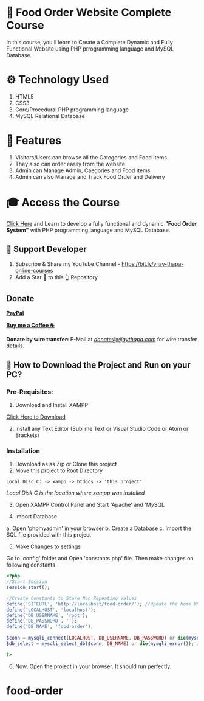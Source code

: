 # 🥘 Food Order Website Complete Course
In this course, you'll learn to Create a Complete Dynamic and Fully Functional Website using PHP prrogramming language and MySQL Database.


# ⚙️ Technology Used
1. HTML5
2. CSS3
3. Core/Procedural PHP programming language
4. MySQL Relational Database


# 🧰 Features
1. Visitors/Users can browse all the Categories and Food Items. 
2. They also can order easily from the website.
3. Admin can Manage Admin, Caegories and Food Items
4. Admin can also Manage and Track Food Order and Delivery


# 🎓 Access the Course
[Click Here](https://www.youtube.com/watch?v=ZBgTzx46B8s&list=PLBLPjjQlnVXXBheMQrkv3UROskC0K1ctW) and Learn to develop a fully functional and dynamic **"Food Order System"** with PHP programming language and MySQL Database.


## 👏 Support Developer
1. Subscribe & Share my YouTube Channel - https://bit.ly/vijay-thapa-online-courses
2. Add a Star 🌟  to this 👆 Repository



## Donate

**[PayPal](https://bit.ly/support-vijay-thapa)**

**[Buy me a Coffee  ☕️](https://www.buymeacoffee.com/vijaythapa)**

**Donate by wire transfer:** E-Mail at *donate@vijaythapa.com* for wire transfer details. 


## 📖  How to Download the Project and Run on your PC?

### Pre-Requisites:

1. Download and Install XAMPP

[Click Here to Download](https://www.apachefriends.org/index.html)

2. Install any Text Editor (Sublime Text or Visual Studio Code or Atom or Brackets)

### Installation

1. Download as as Zip or Clone this project
2. Move this project to Root Directory
```
Local Disc C: -> xampp -> htdocs -> 'this project'
```
*Local Disk C is the location where xampp was installed*

3. Open XAMPP Control Panel and Start 'Apache' and 'MySQL'

4. Import Database

a. Open 'phpmyadmin' in your browser
b. Create a Database
c. Import the SQL file provided with this project

5. Make Changes to settings

Go to 'config' folder and Open 'constants.php' file. Then make changes on following constants
```php
<?php 
//Start Session
session_start();

//Create Constants to Store Non Repeating Values
define('SITEURL', 'http://localhost/food-order/'); //Update the home URL of the project if you have changed port number or it's live on server
define('LOCALHOST', 'localhost');
define('DB_USERNAME', 'root');
define('DB_PASSWORD', '');
define('DB_NAME', 'food-order');
    
$conn = mysqli_connect(LOCALHOST, DB_USERNAME, DB_PASSWORD) or die(mysqli_error()); //Database Connection
$db_select = mysqli_select_db($conn, DB_NAME) or die(mysqli_error()); //SElecting Database 

?>
```

6. Now, Open the project in your browser. It should run perfectly.

# food-order
